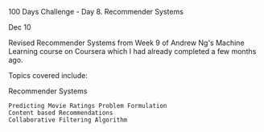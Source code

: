100 Days Challenge - Day 8.
Recommender Systems

Dec 10


Revised Recommender Systems from Week 9 of Andrew Ng's Machine Learning course on Coursera which I had already completed a few months ago.


Topics covered include:


Recommender Systems

    Predicting Movie Ratings Problem Formulation
    Content based Recommendations
    Collaborative Filtering Algorithm
